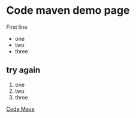 # Code maven demo page

First line

* one
* two
* three

## try again

1. one
1. two
1. three

[Code Mave](https://code-maven.com/)
